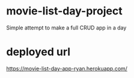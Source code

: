 # movie-list-day-project
Simple attempt to make a full CRUD app in a day
# deployed url
https://movie-list-day-app-ryan.herokuapp.com/
